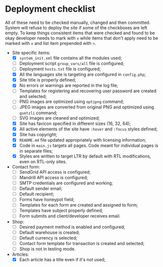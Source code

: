 # Deployment checklist

All of these need to be checked manually, changed and then committed. System will refuse to deploy the site if some of the checkboxes are left empty. To keep things consistent items that were checked and found to be okay developer needs to mark with `x` while items that don't apply need to be marked with `x` and list item prepended with `>`.

- Site specific items:
	- [x] `system_init.xml` file contains all the modules used;
	- [ ] Deployment script `group_vars/all` file is configured;
	- [ ] Deployment `hosts.txt` file is configured;
	- [x] All the languages site is targeting are configured in `config.php`;
	- [x] Site title is properly defined;
	- [x] No errors or warnings are reported in the log file;
	- [ ] Templates for registering and recovering user password are created and selected;
	- [ ] PNG images are optimized using `optipng` command;
	- [ ] JPEG images are converted from original PNG and optimized using `guetzli` command;
	- [ ] SVG images are cleaned and optimized;
	- [x] Site has favicon specified in different sizes (16, 32, 64);
	- [x] All active elements of the site have `:hover` and `:focus` styles defined;
	- [x] Site has copyright;
	- [x] `README.md` file updated appropriately with licensing information;
	- [x] Code in `main.js` targets all pages. Code meant for individual pages is in separate files;
	- [x] Styles are written to target LTR by default with RTL modifications, even on RTL-only sites.
- Contact form:
	- [ ] SendGrid API access is configured;
	- [ ] Mandrill API access is configured;
	- [ ] SMTP credentials are configured and working;
	- [ ] Default sender email;
	- [ ] Default recipient;
	- [ ] Forms have honeypot field;
	- [ ] Templates for each form are created and assigned to form;
	- [ ] Templates have subject properly defined;
	- [ ] Form submits and client/developer receives email.
- Shop:
	- [ ] Desired payment method is enabled and configured;
	- [ ] Default warehouse is created;
	- [ ] Default currency is selected;
	- [ ] Contact form template for transaction is created and selected;
	- [ ] Shop is not in testing mode.
- Articles:
	- [x] Each article has a title even if it's not used;
